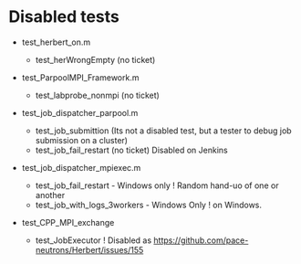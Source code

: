 # Disabled tests

- test_herbert_on.m
  - test_herWrongEmpty (no ticket)

- test_ParpoolMPI_Framework.m
  - test_labprobe_nonmpi (no ticket)

- test_job_dispatcher_parpool.m
  - test_job_submittion (Its not a disabled test, but a tester to debug job submission on a cluster)
  - test_job_fail_restart (no ticket)  Disabled on Jenkins

- test_job_dispatcher_mpiexec.m
  - test_job_fail_restart - Windows only        ! Random hand-uo of one or another
  - test_job_with_logs_3workers - Windows Only  ! on Windows.
  
- test_CPP_MPI_exchange
  - test_JobExecutor ! Disabled as https://github.com/pace-neutrons/Herbert/issues/155
